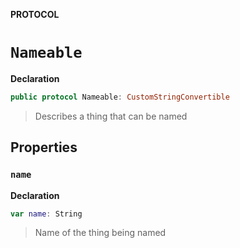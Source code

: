**PROTOCOL**
# `Nameable`

**Declaration**
```swift
public protocol Nameable: CustomStringConvertible
```

> Describes a thing that can be named

## Properties
### `name`

**Declaration**
```swift
var name: String
```

> Name of the thing being named
